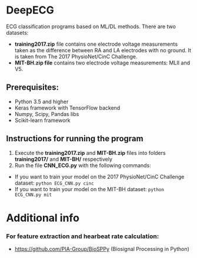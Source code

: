# DeepECG
ECG classification programs based on ML/DL methods. There are two datasets:
 - **training2017.zip** file contains one electrode voltage measurements taken as the difference between RA and LA electrodes with no ground. It is taken from The 2017 PhysioNet/CinC Challenge.
 - **MIT-BH.zip file** contains two electrode voltage measurements: MLII and V5.

## Prerequisites:
- Python 3.5 and higher
- Keras framework with TensorFlow backend
- Numpy, Scipy, Pandas libs
- Scikit-learn framework 

## Instructions for running the program
1) Execute the **training2017.zip** and **MIT-BH.zip** files into folders **training2017/** and **MIT-BH/** respectively
2) Run the file **CNN_ECG.py** with the following commands:
- If you want to train your model on the 2017 PhysioNet/CinC Challenge dataset:
      ```
      python ECG_CNN.py cinc
      ```
- If you want to train your model on the MIT-BH dataset:
      ```
      python ECG_CNN.py mit
      ```

# Additional info
### For feature extraction and hearbeat rate calculation:
- https://github.com/PIA-Group/BioSPPy (Biosignal Processing in Python)
